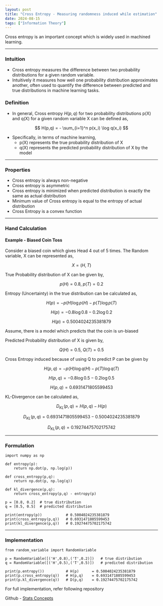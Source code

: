 ```yaml
---
layout: post
title: "Cross Entropy - Measuring randomness induced while estimation"
date: 2024-08-15
tags: ["Information Theory"]
---
```


Cross entropy is an important concept which is widely used in machined learning.

---
### Intuition
- Cross entropy measures the difference between two probability distributions for a given random variable.
- Intuitively it measures how well one probability distribution approximates another, often used to quantify the difference between predicted and true distributions in machine learning tasks.

### Definition
- In general, Cross entropy $H(p,q)$ for two probability distributions p(X) and q(X) for a given random variable X can be defined as,

$$ H(p,q) = - \sum_{i=1}^n p(x_i) \log q(x_i) $$

- Specifically, in terms of machine learning,
    - p(X) represents the true probability distribution of X
    - q(X) represents the predicted probability distribution of X by the model

---
### Properties
- Cross entropy is always non-negative
- Cross entropy is asymmetric
- Cross entropy is minimized when predicted distribution is exactly the same as actual distribution
- Minimum value of Cross entropy is equal to the entropy of actual distribution
- Cross Entropy is a convex function

---

### Hand Calculation

#### Example - Biased Coin Toss

Consider a biased coin which gives Head 4 out of 5 times. The Random variable, X can be represented as,

$$ X = (H,T) $$

True Probability distribution of X can be given by,

$$ p(H) = 0.8, \; p(T) = 0.2 $$

Entropy (Uncertainty) in the true distribution can be calculated as,

$$ H(p) = -p(H) \log p(H) - p(T) \log p(T) $$

$$ H(p) = -0.8 \log 0.8 - 0.2 \log 0.2 $$

$$ H(p) = 0.5004024235381879 $$

Assume, there is a model which predicts that the coin is un-biased 

Predicted Probability distribution of X is given by,

$$ Q(H) = 0.5, \; Q(T) = 0.5 $$

Cross Entropy induced because of using Q to predict P can be given by

$$ H(p,q) = -p(H) \log q(H) - p(T) \log q(T) $$

$$ H(p,q) = -0.8 \log 0.5 - 0.2 \log 0.5 $$

$$ H(p,q) = 0.6931471805599453 $$

KL-Divergence can be calculated as,

$$ D_{KL}(p,q) = H(p,q) - H(p) $$

$$ D_{KL}(p,q) = 0.6931471805599453 - 0.5004024235381879 $$

$$ D_{KL}(p,q) = 0.19274475702175742 $$

---

### Formulation

```
import numpy as np

def entropy(p):
    return np.dot(p, np.log(p))

def cross_entropy(p,q):
    return np.dot(p, np.log(q))

def kl_divergence(p,q):
    return cross_entropy(p,q) - entropy(p)

p = [0.8, 0.2]  # true distribution
q = [0.5, 0.5]  # predicted distribution

print(entropy(p))           # 0.5004024235381879
print(cross_entropy(p,q))   # 0.6931471805599453
print(kl_divergence(p,q))   # 0.19274475702175742
```

---

### Implementation

```
from random_variable import RandomVariable

p = RandomVariable([('H',0.8),('T',0.2)])   # true distribution
q = RandomVariable([('H',0.5),('T',0.5)])   # predicted distribution

print(p.entropy())          # H(p)      = 0.5004024235381879
print(p.cross_entropy(q))   # H(p,q)    = 0.6931471805599453
print(p.kl_divergence(q))   # D(p,q)    = 0.19274475702175742
```

For full implementation, refer following repository

Github - [Stats Concepts](https://github.com/gouherdanish/stats_concepts/blob/main/random_variable.py)